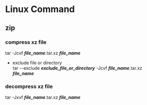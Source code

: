 # Linux Command #  
## zip ##  
### compress xz file ###  
tar -Jcvf ***file_name***.tar.xz ***file_name***  
- exclude file or directory  
tar --exclude ***exclude_file_or_directory*** -Jcvf ***file_name***.tar.xz ***file_name***  


### decompress xz file ###  
tar -Jxvf ***file_name***.tar.xz ***file_name***  
